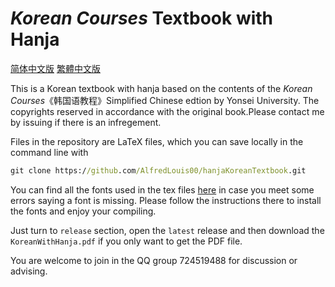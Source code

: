 # *Korean Courses* Textbook with Hanja

[简体中文版](readme-SC.md) [繁體中文版](readme-TC.md)

This is a Korean textbook with hanja based on the contents of the *Korean Courses*《韩国语教程》Simplified Chinese edtion by Yonsei University. The copyrights reserved in accordance with the original book.Please contact me by issuing if there is an infregement.

Files in the repository are LaTeX files, which you can save locally in the command line with

```cmd
git clone https://github.com/AlfredLouis00/hanjaKoreanTextbook.git
```

You can find all the fonts used in the tex files [here](http://cheonhyeong.com/English/download.html) in case you meet some errors saying a font is missing. Please follow the instructions there to install the fonts and enjoy your compiling.

Just turn to `release` section, open the `latest` release and then download the `KoreanWithHanja.pdf` if you only want to get the PDF file.

You are welcome to join in the QQ group 724519488 for discussion or advising.
